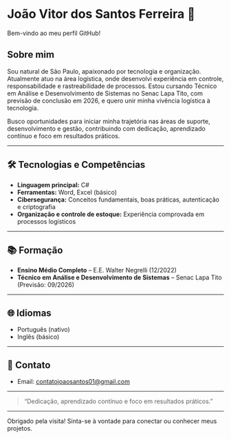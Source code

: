 # João Vitor dos Santos Ferreira 👋

Bem-vindo ao meu perfil GitHub!

## Sobre mim

Sou natural de São Paulo, apaixonado por tecnologia e organização. Atualmente atuo na área logística, onde desenvolvi experiência em controle, responsabilidade e rastreabilidade de processos. Estou cursando Técnico em Análise e Desenvolvimento de Sistemas no Senac Lapa Tito, com previsão de conclusão em 2026, e quero unir minha vivência logística à tecnologia.

Busco oportunidades para iniciar minha trajetória nas áreas de suporte, desenvolvimento e gestão, contribuindo com dedicação, aprendizado contínuo e foco em resultados práticos.

---

## 🛠️ Tecnologias e Competências

- **Linguagem principal:** C#
- **Ferramentas:** Word, Excel (básico)
- **Cibersegurança:** Conceitos fundamentais, boas práticas, autenticação e criptografia
- **Organização e controle de estoque:** Experiência comprovada em processos logísticos

---

## 📚 Formação

- **Ensino Médio Completo** – E.E. Walter Negrelli (12/2022)
- **Técnico em Análise e Desenvolvimento de Sistemas** – Senac Lapa Tito (Previsão: 09/2026)

---

## 🌐 Idiomas

- Português (nativo)
- Inglês (básico)

---

## 📩 Contato

- Email: contatojoaosantos01@gmail.com

---

> “Dedicação, aprendizado contínuo e foco em resultados práticos.”

---

Obrigado pela visita! Sinta-se à vontade para conectar ou conhecer meus projetos.
